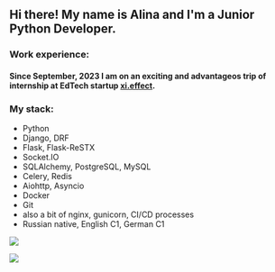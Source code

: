## Hi there! My name is Alina and I'm a Junior Python Developer.  

### Work experience:
#### Since September, 2023 I am on an exciting and advantageos trip of internship at EdTech startup [xi.effect](https://xieffect.ru/).

### My stack:
* Python
* Django, DRF
* Flask, Flask-ReSTX
* Socket.IO
* SQLAlchemy, PostgreSQL, MySQL
* Celery, Redis
* Aiohttp, Asyncio
* Docker
* Git
* also a bit of nginx, gunicorn, CI/CD processes 
* Russian native, English C1, German C1

![](https://github-readme-stats.vercel.app/api?username=alina-vorontsova&theme=tokyonight&hide_border=true&include_all_commits=true&count_private=false)

[![](https://visitcount.itsvg.in/api?id=alina-vorontsova&icon=0&color=0)](https://visitcount.itsvg.in)
